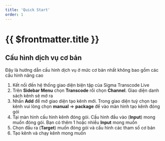 ```yaml
---
title: 'Quick Start'
order: 1
---
```


# {{ $frontmatter.title }}


<!-- ## Connect to the Controller

1. Mở trình duyệt web.

2. Nhập đường dẫn truy cập, và nhấn **Enter**.

    

    Ví dụ: Http: **http://[IP-Address]:80/portal**

    **Kết quả**: Trang **đăng nhập** hiện ra, người dùng nhập thông tin đăng nhập vào hệ thống

![login](../images/um-login/main.png){ width=400px }


Sau đó, hệ thống sẽ xử lý thao tác đăng nhập.

- Nếu thành công, điều hướng người dùng về trang **Quản trị** hoặc trang người dùng đã truy cập trước khi bị điều hướng sang trang Đăng nhập.

- Nếu thất bại, hệ thống sẽ hiển thị thông báo lỗi và giữ nguyên giao diện hiện tại của người dùng.


## Thay đổi mật khẩu

Cho phép thực hiện thao tác đổi mật khẩu tài khoản người dùng.

Giao diện form thay đổi mật khẩu

![Change Password](../images/um-change-pwd/main.png)

Thực hiện đổi mật khẩu theo các bước:

1. Nhập giá trị mật khẩu mới vào ô `Password`.
2. Nhập lại giá trị mật khẩu mới một lần nữa vào ô `Re-password` để đảm bảo người dùng không nhập sai mật khẩu mới.

---==crwdHRulesLBB_2_BBsuleRHdwrc==

::: tip NOTE

Giá trị mật khẩu mới chỉ **hợp lệ** khi thỏa mãn **toàn bộ** những tiêu chí sau:

- Mật khẩu mới phải có độ dài tối thiểu 8 ký tự, chứa các chữ cái a-z, A-Z, chữ số 0-9 và ký tự đặc biệt.
- Giá trị mật khẩu trong hai trường `Password` và `Repassword` phải trùng khớp nhau.

Nếu chỉ một trong các tiêu chí trên không hợp lệ thì sẽ hiển thị thông báo lỗi.

![Message Change Password](../images/um-change-pwd/validation-msg.jpg){ width=400px }

:::  

---==crwdHRulesLBB_2_BBsuleRHdwrc==

Người dùng xác nhận việc thay đổi mật khẩu mới bằng cách nhấn nút `Submit`.

![Submit Button](../images/um-change-pwd/submit-btn.png){ width=300px }

Sau đó, hệ thống sẽ hiện thị thông báo đổi mật khẩu thành công hay thất bại.

- Nếu thành công, hệ thống hiển thị thông báo thành công và điều hướng người dùng về trang **Đăng nhập**.

  ![Success Message](../images/um-change-pwd/success-msg.jpg)

- Nếu thất bại, hệ thống sẽ hiển thị thông báo lỗi và giữ nguyên giao diện hiện tại của người dùng.

  ![Error Message](../images/um-change-pwd/error-msg.jpg) -->


## Cấu hình dịch vụ cơ bản

Đây là hướng dẫn cấu hình dịch vụ ở mức cơ bản nhất không bao gồm các cấu hình nâng cao

1. Kết nối đến hệ thống giao diện biện tập của Sigma Transcode Live
2. Trên **Sidebar Menu** chọn **Transcode** rồi chọn **Channel**. Giao diện danh sách kênh sẽ mở ra
3. Nhấn **Add** để mở giao diện tạo kênh mới. Trong giao diện tuỳ chọn tạo kênh vui lòng chọn **manual** => **package** để vào màn hình tạo kênh đóng gói
4. Tại màn hình cấu hình kênh đóng gói. Cấu hình đầu vào (**Input**) mong muốn đóng gói. Bạn có thêm 1 hoặc nhiều **Input** mong muốn
5. Chọn đầu ra (**Target**) muốn đóng gói và cấu hình các tham số cơ bản
6. Tạo kênh và chạy kênh mong muốn


